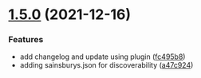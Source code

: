 # [1.5.0](https://github.com/sainsburys-tech/dce-semantic-release-template/compare/v1.4.0...v1.5.0) (2021-12-16)


### Features

* add changelog and update using plugin ([fc495b8](https://github.com/sainsburys-tech/dce-semantic-release-template/commit/fc495b8760e712d8ef8b0f433244bdb97ac7c85c))
* adding sainsburys.json for discoverability ([a47c924](https://github.com/sainsburys-tech/dce-semantic-release-template/commit/a47c924283681f2405c1f6aa43956631d0eba4d6))
